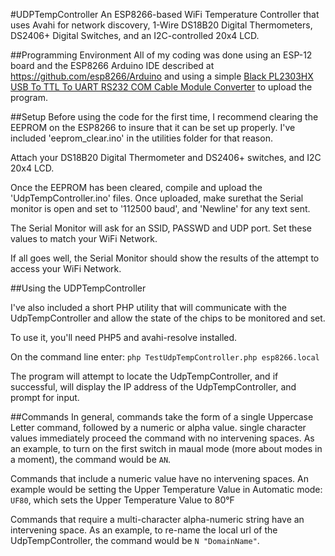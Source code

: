 #UDPTempController
An ESP8266-based WiFi Temperature Controller that uses Avahi for network discovery, 1-Wire DS18B20 Digital Thermometers, DS2406+ Digital Switches, and an I2C-controlled 20x4 LCD.

##Programming Environment
All of my coding was done using an ESP-12 board and the ESP8266 Arduino IDE described at <a href="https://github.com/esp8266/Arduino" target="_blank">https://github.com/esp8266/Arduino</a> and using a simple <a href="http://smile.amazon.com/gp/product/B00F2F5HVK?psc=1&redirect=true&ref_=oh_aui_detailpage_o02_s00" target ="_blank">Black PL2303HX USB To TTL To UART RS232 COM Cable Module Converter</a> to upload the program.

##Setup
Before using the code for the first time, I recommend clearing the EEPROM on the ESP8266 to insure that it can be set up properly. I've included 'eeprom_clear.ino' in the utilities folder for that reason.

Attach your DS18B20 Digital Thermometer and DS2406+ switches, and I2C 20x4 LCD.
 
Once the EEPROM has been cleared, compile and upload the 'UdpTempController.ino' files. Once uploaded, make surethat the Serial monitor is open and set to '112500 baud', and 'Newline' for any text sent.

The Serial Monitor will ask for an SSID, PASSWD and UDP port. Set these values to match your WiFi Network.

If all goes well, the Serial Monitor should show the results of the attempt to access your WiFi Network.

##Using the UDPTempController

I've also included a short PHP utility that will communicate with the UdpTempController and allow the state of the chips to be monitored and set.

To use it, you'll need PHP5 and avahi-resolve installed.

On the command line enter:
`php TestUdpTempController.php esp8266.local`

The program will attempt to locate the UdpTempController, and if successful, will display the IP address of the UdpTempController, and prompt for input.

##Commands
In general, commands take the form of a single Uppercase Letter command, followed by a numeric or alpha value. single character values immediately proceed the command with no intervening spaces.
As an example, to turn on the first switch in maual mode (more about modes in a moment), the command would be `AN`.

Commands that include a numeric value have no intervening spaces. An example would be setting the Upper Temperature Value in Automatic mode: `UF80`, which sets the Upper Temperature Value to 80&deg;F

Commands that require a multi-character alpha-numeric string have an intervening space.
As an example, to re-name the local url of the UdpTempController, the command would be `N "DomainName"`.

